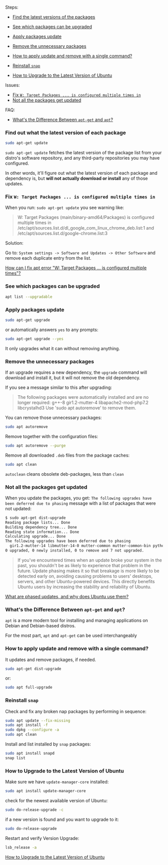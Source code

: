 Steps:
- [Find the latest versions of the packages](#find-out-what-the-latest-version-of-each-package)
- [See which packages can be upgraded](#see-which-packages-can-be-upgraded)
- [Apply packages update](#apply-packages-update)
- [Remove the unnecessary packages](#remove-the-unnecessary-packages)
- [How to apply update and remove with a single command?](#how-to-apply-update-and-remove-with-a-single-command)

- [Reinstall `snap`]()
- [How to Upgrade to the Latest Version of Ubuntu](#how-to-upgrade-to-the-latest-version-of-ubuntu)

Issues:
- [Fix `W: Target Packages ... is configured multiple times in`](#fix-w-target-packages--is-configured-multiple-times-in)
- [Not all the packages get updated](#not-all-the-packages-get-updated)

FAQ:
- [What's the Difference Between `apt-get` and `apt`?](#whats-the-difference-between-apt-get-and-apt)

### Find out what the latest version of each package

```bash
sudo apt-get update
```

`sudo apt-get update` fetches the latest version of the package list from your distro's software repository, 
and any third-party repositories you may have configured. 

In other words, it'll figure out what the latest version of each package and dependency is, 
but **will not actually download or install** any of those updates.

### Fix `W: Target Packages ... is configured multiple times in`

When you run: `sudo apt-get update` you see warning like:
> W: Target Packages (main/binary-amd64/Packages) is configured multiple times in /etc/apt/sources.list.d/dl_google_com_linux_chrome_deb.list:1 and /etc/apt/sources.list.d/google-chrome.list:3

Solution:

Go to: `System settings -> Software and Updates -> Other Software` and remove each duplicate entry from the list.

[How can I fix apt error "W: Target Packages ... is configured multiple times"?](https://askubuntu.com/questions/760896/how-can-i-fix-apt-error-w-target-packages-is-configured-multiple-times)

### See which packages can be upgraded

```bash
apt list --upgradable
```

### Apply packages update

```bash
sudo apt-get upgrade
```
or automatically answers `yes` to any prompts:
```bash
sudo apt-get upgrade --yes
```

It only upgrades what it can without removing anything.

### Remove the unnecessary packages

If an upgrade requires a new dependency, the `upgrade` command will download and install it, 
but it will not remove the old dependency. 

If you see a message similar to this after upgrading:
> The following packages were automatically installed and are no longer required:
>   g++-8 gir1.2-mutter-4 libapache2-mod-php7.2 libcrystalhd3
> Use 'sudo apt autoremove' to remove them.

You can remove those unnecessary packages:
```bash
sudo apt autoremove
```
Remove together with the configuration files:
```bash
sudo apt autoremove --purge
```
Remove all downloaded `.deb` files from the package caches:
```bash
sudo apt clean
```
`autoclean` cleans obsolete deb-packages, less than `clean`


### Not all the packages get updated

When you update the packages, you get: `The following upgrades have been deferred due to phasing` message 
with a list of packages that were not updated:
```bash
$ sudo apt-get dist-upgrade
Reading package lists... Done
Building dependency tree... Done
Reading state information... Done
Calculating upgrade... Done
The following upgrades have been deferred due to phasing
  gir1.2-mutter-14 libmutter-14-0 mutter-common mutter-common-bin python3-distupgrade ubuntu-release-upgrader-core ubuntu-release-upgrader-gtk
0 upgraded, 0 newly installed, 0 to remove and 7 not upgraded.  
```

> If you've encountered times when an update broke your system in the past, 
> you shouldn't be as likely to experience that problem in the future. 
> Update phasing makes it so that breakage is more likely to be detected early on, 
> avoiding causing problems to users' desktops, servers, and other Ubuntu-powered devices. 
> This directly benefits Ubuntu users by increasing the stability and reliability of Ubuntu.

[What are phased updates, and why does Ubuntu use them?](https://askubuntu.com/a/1431941/458132)

### What's the Difference Between `apt-get` and `apt`?

`apt` is a more modern tool for installing and managing applications on Debian and Debian-based distros.

For the most part, `apt` and `apt-get` can be used interchangeably

### How to apply update and remove with a single command?

It updates and remove packages, if needed. 

```bash
sudo apt-get dist-upgrade
```
or:
```bash
sudo apt full-upgrade
```

### Reinstall `snap`

Check and fix any broken nap packages by performing in sequence:
```bash
sudo apt update --fix-missing
sudo apt install -f
sudo dpkg --configure -a
sudo apt clean
```

Install and list installed by `snap` packages:
```bash
sudo apt install snapd
snap list
```

### How to Upgrade to the Latest Version of Ubuntu

Make sure we have `update-manager-core` installed:
```bash
sudo apt install update-manager-core
```
check for the newest available version of Ubuntu:
```bash
sudo do-release-upgrade -c
```
if a new version is found and you want to upgrade to it:
```bash
sudo do-release-upgrade
```
Restart and verify Version Upgrade:
```bash
lsb_release -a
```

[How to Upgrade to the Latest Version of Ubuntu](https://www.baeldung.com/linux/ubuntu-upgrade-latest)
